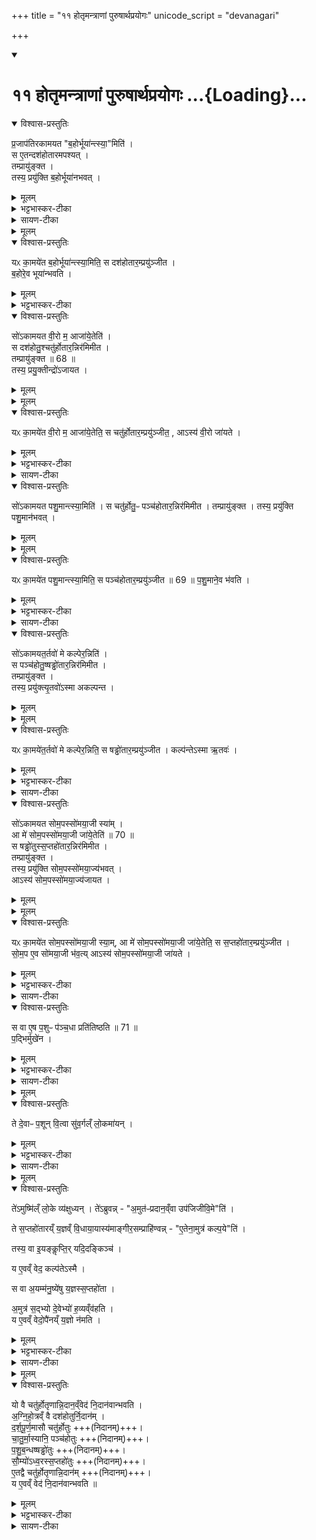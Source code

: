 +++
title = "११ होतृमन्त्राणां पुरुषार्थप्रयोगः"
unicode_script = "devanagari"

+++
<div class="js_include" includetitle="true" newlevelforh1="1" unfilled url="/vedAH_yajuH/taittirIyam/sArasvata-vibhAgaH/brAhmaNam/sarva-prastutiH/2/2_hotR-brAhmaNAdi/11_hotRmantrANAM_puruShArthaprayogaH">
<details open><summary><h1>११  होतृमन्त्राणां पुरुषार्थप्रयोगः ...{Loading}...</h1></summary>
<details open><summary>विश्वास-प्रस्तुतिः</summary>

प्र॒जाप॑तिरकामयत "ब॒होर्भूया॑न्त्स्या॒"मिति॑ ।  
स ए॒तन्दश॑होतारमपश्यत् ।  
तम्प्रायु॑ङ्क्त ।  
तस्य॒ प्रयु॑क्ति ब॒होर्भूया॑नभवत् ।
</details>

<details><summary>मूलम्</summary>

प्र॒जाप॑तिरकामयत "ब॒होर्भूया॑न्त्स्या॒"मिति॑ ।  
स ए॒तन्दश॑होतारमपश्यत् ।  
तम्प्रायु॑ङ्क्त ।  
तस्य॒ प्रयु॑क्ति ब॒होर्भूया॑नभवत् ।
</details>

<details><summary>भट्टभास्कर-टीका</summary>

1 प्रजापतिरित्यादि ॥ यल्लोके बहु ततोपि बहुतरः स्यामिति । प्रायुङ्क्तेति जपहोमादिषु प्रयोगः । प्रयुक्तीति 'सुपां सुलुक्' इति तृतीयाया लुक् ।
</details>

<details><summary>सायण-टीका</summary>

दशमे ऽनुवाक इन्द्रस्याधिपत्यं प्रपञ्चितम् । तम् एवं होतृ-मन्त्र-सृष्टि-प्रसक्तानुप्रसक्तं प्रसङ्गं परित्यज्यैकादशे प्रकृतानां होतृ-मन्त्राणाम् एव पुरुषार्थाः केचित् प्रयोगा अभिधीयन्ते । तत्रादौ दश-होतृ-मन्त्रस्य प्रयोगं विधत्ते—

> प्रजापतिर् अकामयत बहोर् भूयान् त्स्याम् इति । स एतं दश-होतारम् अपश्यत् । तं प्रायुङ्क्त । तस्य प्रयुक्त्या बहोर् भूयान् अभवत् । यः कामयेत बहोर् भूयान् स्याम् इति । स दश-होतारं प्रयुञ्जीत । बहोर् एव भूयान् भवति,

इति ।
[[P432]] 
लोके विद्यैश्वर्यादि-संपन्नः पुरुषो बहुर् इत्य् उच्यते । ततो ऽपि भूयस्त्वं कामयमानः प्रजापतिः “चित्तिः स्रुक्” इत्यादि-मन्त्रेण जप-होम-रूपं प्रयोगं कृत्वा तया प्रयुक्त्या भूयान् अभवत् ।
</details>

<details><summary>मूलम्</summary>

यᳵ का॒मये॑त ब॒होर्भूया॑न्त्स्या॒मिति॑ ।
स दश॑होतार॒म्प्रयु॑ञ्जीत ।
ब॒होरे॒व भूया॑न्भवति ।
</details>

<details open><summary>विश्वास-प्रस्तुतिः</summary>

यᳵ का॒मये॑त ब॒होर्भूया॑न्त्स्या॒मिति॒ स दश॑होतार॒म्प्रयु॑ञ्जीत ।  
ब॒होरे॒व भूया॑न्भवति ।
</details>

<details><summary>मूलम्</summary>

यᳵ का॒मये॑त ब॒होर्भूया॑न्त्स्या॒मिति॒ स दश॑होतार॒म्प्रयु॑ञ्जीत ।  
ब॒होरे॒व भूया॑न्भवति ।
</details>

<details><summary>भट्टभास्कर-टीका</summary>

य इत्यादि । गतम् ॥
</details>

<details open><summary>विश्वास-प्रस्तुतिः</summary>

सो॑ऽकामयत वी॒रो म॒ आजा॑ये॒तेति॑ ।  
स दश॑होतु॒श्चतु॑र्होतार॒न्निर॑मिमीत ।  
तम्प्रायु॑ङ्क्त ॥ 68 ॥   
तस्य॒ प्रयु॒क्तीन्द्रो॑ऽजायत ।  
</details>

<details><summary>मूलम्</summary>

सो॑ऽकामयत वी॒रो म॒ आजा॑ये॒तेति॑ ।  
स दश॑होतु॒श्चतु॑र्होतार॒न्निर॑मिमीत ।  
तम्प्रायु॑ङ्क्त ॥ 68 ॥   
तस्य॒ प्रयु॒क्तीन्द्रो॑ऽजायत ।  
</details>

<details><summary>मूलम्</summary>

यᳵ का॒मये॑त वी॒रो म॒ आजा॑ये॒तेति॑ ।
स चतु॑र्होतार॒म्प्रयु॑ञ्जीत ।
आऽस्य॑ वी॒रो जा॑यते ।
</details>

<details open><summary>विश्वास-प्रस्तुतिः</summary>

यᳵ का॒मये॑त वी॒रो म॒ आजा॑ये॒तेति॒ स चतु॑र्होतार॒म्प्रयु॑ञ्जीत॒ , आऽस्य॑ वी॒रो जा॑यते ।
</details>

<details><summary>मूलम्</summary>

यᳵ का॒मये॑त वी॒रो म॒ आजा॑ये॒तेति॒ स चतु॑र्होतार॒म्प्रयु॑ञ्जीत॒ , आऽस्य॑ वी॒रो जा॑यते ।
</details>

<details><summary>भट्टभास्कर-टीका</summary>

2 वीरः पुत्रः विक्रान्तो वा अध्ययनशौर्यादिना । स दश होतुरिति । दशहोतुरपादानाच्चतुर्होतारं निर्मितवान् ॥
</details>

<details><summary>सायण-टीका</summary>

अथ “पृथिवी होता” इति मन्त्रस्य प्रयोगं विधत्ते—

> सो ऽकामयत वीरो म आ जायेतेति । स दश-होतुश् चतुर्-होतारं निर् अममीत । तं प्रायुङ्क्त (१) । तस्य प्रयुक्त्येन्द्रो ऽजायत । यः कामयेत वीरो म आ जायेतेति । स चतुर्-होतारं प्रयुञ्जीत । आ ऽस्य वीरो जायत 

इति ।
वीरो वैदिक-लौकिक-कर्मसु शूरः पुत्रः । दश-होतुः “चित्तिः स्रुक्” इत्यादि-मन्त्राच् चतुर्-होतारं “पृथिवी होता” इति मन्त्रं प्रायुङ्क्त । मन्त्र-प्रयोगेणेत्य् अर्थः ।
</details>

<details open><summary>विश्वास-प्रस्तुतिः</summary>

सो॑ऽकामयत पशु॒मान्त्स्या॒मिति॑ ।
स चतु॑र्होतु॒ᳶ पञ्च॑होतार॒न्निर॑मिमीत ।
तम्प्रायु॑ङ्क्त ।
तस्य॒ प्रयु॑क्ति पशु॒मान॑भवत् ।
</details>

<details><summary>मूलम्</summary>

सो॑ऽकामयत पशु॒मान्त्स्या॒मिति॑ ।
स चतु॑र्होतु॒ᳶ पञ्च॑होतार॒न्निर॑मिमीत ।
तम्प्रायु॑ङ्क्त ।
तस्य॒ प्रयु॑क्ति पशु॒मान॑भवत् ।
</details>

<details><summary>मूलम्</summary>

यᳵ का॒मये॑त पशु॒मान्त्स्या॒मिति॑ ।
स पञ्च॑होतार॒म्प्रयु॑ञ्जीत ॥ 69 ॥
</details>

<details open><summary>विश्वास-प्रस्तुतिः</summary>

यᳵ का॒मये॑त पशु॒मान्त्स्या॒मिति॒ स पञ्च॑होतार॒म्प्रयु॑ञ्जीत ॥ 69 ॥
प॒शु॒माने॒व भ॑वति ।
</details>

<details><summary>मूलम्</summary>

यᳵ का॒मये॑त पशु॒मान्त्स्या॒मिति॒ स पञ्च॑होतार॒म्प्रयु॑ञ्जीत ॥ 69 ॥
प॒शु॒माने॒व भ॑वति ।
</details>

<details><summary>भट्टभास्कर-टीका</summary>

3 पशुमान् बहुपशुः । 'ह्रस्वनुड्भ्यां मतुप्' इति मतुप उदात्तत्वम् ॥
</details>

<details><summary>सायण-टीका</summary>

अथ “अग्निर् होता” इति मन्त्रस्य प्रयोगं विधत्ते—

> सो ऽकामयत पशुमान् स्याम् इति । स चतुर्-होतुः पञ्च-होतारं निर् अममीत । तं प्रायुङ्क्त । तस्य प्रयुक्त्या पशुमान् अभवत् । यः कामयेत पशुमान् स्याम् इति । स पञ्च-होतारं प्रयुञ्जीत (२) । पशुमान् एव भवति, 

इति ।
एकस्य मन्त्रस्यानुष्ठानान् मन्त्रान्तरं सृष्ट्वा तद्-अनुष्ठानेन पश्वादि-फल-प्राप्तौ प्रजापतेर् इच्छैव नियामिका ।
</details>

<details open><summary>विश्वास-प्रस्तुतिः</summary>

सो॑ऽकामयत॒र्तवो॑ मे कल्पेर॒न्निति॑ ।  
स पञ्च॑होतु॒ष्षड्ढो॑तार॒न्निर॑मिमीत ।  
तम्प्रायु॑ङ्क्त ।  
तस्य॒ प्रयु॑क्त्यृ॒तवो॑ऽस्मा अकल्पन्त ।  
</details>

<details><summary>मूलम्</summary>

सो॑ऽकामयत॒र्तवो॑ मे कल्पेर॒न्निति॑ ।  
स पञ्च॑होतु॒ष्षड्ढो॑तार॒न्निर॑मिमीत ।  
तम्प्रायु॑ङ्क्त ।  
तस्य॒ प्रयु॑क्त्यृ॒तवो॑ऽस्मा अकल्पन्त ।  
</details>

<details><summary>मूलम्</summary>

यᳵ का॒मये॑त॒र्तवो॑ मे कल्पेर॒न्निति॑ ।
स षड्ढो॑तार॒म्प्रयु॑ञ्जीत ।
</details>

<details open><summary>विश्वास-प्रस्तुतिः</summary>

यᳵ का॒मये॑त॒र्तवो॑ मे कल्पेर॒न्निति॒ स षड्ढो॑तार॒म्प्रयु॑ञ्जीत ।
कल्प॑न्तेऽस्मा ऋ॒तवः॑ ।
</details>

<details><summary>मूलम्</summary>

यᳵ का॒मये॑त॒र्तवो॑ मे कल्पेर॒न्निति॒ स षड्ढो॑तार॒म्प्रयु॑ञ्जीत ।
कल्प॑न्तेऽस्मा ऋ॒तवः॑ ।
</details>

<details><summary>भट्टभास्कर-टीका</summary>

4 कल्पेरन्निति ॥ यथायथं संपद्यन्तामिति ॥
</details>

<details><summary>सायण-टीका</summary>

“सूर्यं ते चक्षुः” इति मन्त्रस्य प्रयोगं विधत्ते—

> सो ऽकामयतर्तवो मे कल्पेरन्न् इति । स पञ्च-होतुः षड्-ढोतारं निरमिमीत । तं प्रायुङ्क्त । तस्य प्रयुक्त्यृतवो ऽस्मा अकल्पन्त । यः कामयेतर्तवो मे कल्पेरन्न् इति । स षड्-ढोतारं प्रयुञ्जीत । कल्पन्ते ऽस्मा ऋतवः 

इति ।
कल्पेरन् स्व-स्वोचित-फल-प्रदा भूयासुर् इत्य् अर्थः ।
</details>

<details open><summary>विश्वास-प्रस्तुतिः</summary>

सो॑ऽकामयत सोम॒पस्सो॑मया॒जी स्या॑म् ।  
आ मे॑ सोम॒पस्सो॑मया॒जी जा॑ये॒तेति॑ ॥ 70 ॥  
स षड्ढो॑तुस्स॒प्तहो॑तार॒न्निर॑मिमीत ।  
तम्प्रायु॑ङ्क्त ।    
तस्य॒ प्रयु॑क्ति सोम॒पस्सो॑मया॒ज्य॑भवत् ।  
आऽस्य॑ सोम॒पस्सो॑मया॒ज्य॑जायत ।
</details>

<details><summary>मूलम्</summary>

सो॑ऽकामयत सोम॒पस्सो॑मया॒जी स्या॑म् ।  
आ मे॑ सोम॒पस्सो॑मया॒जी जा॑ये॒तेति॑ ॥ 70 ॥  
स षड्ढो॑तुस्स॒प्तहो॑तार॒न्निर॑मिमीत ।  
तम्प्रायु॑ङ्क्त ।    
तस्य॒ प्रयु॑क्ति सोम॒पस्सो॑मया॒ज्य॑भवत् ।  
आऽस्य॑ सोम॒पस्सो॑मया॒ज्य॑जायत ।
</details>

<details><summary>मूलम्</summary>

यᳵ का॒मये॑त सोम॒पस्सो॑मया॒जी स्या॑म् ।
आ मे॑ सोम॒पस्सो॑मया॒जी जा॑ये॒तेति॑ ।
स स॒प्तहो॑तार॒म्प्रयु॑ञ्जीत ।
सो॒म॒प ए॒व सो॑मया॒जी भ॑वति ।
आऽस्य॑ सोम॒पस्सो॑मया॒जी जा॑यते ।
</details>

<details open><summary>विश्वास-प्रस्तुतिः</summary>

यᳵ का॒मये॑त सोम॒पस्सो॑मया॒जी स्या॒म्, आ मे॑ सोम॒पस्सो॑मया॒जी जा॑ये॒तेति॒ स स॒प्तहो॑तार॒म्प्रयु॑ञ्जीत ।  
सो॒म॒प ए॒व सो॑मया॒जी भ॑व॒त्य् आऽस्य॑ सोम॒पस्सो॑मया॒जी जा॑यते ।
</details>

<details><summary>मूलम्</summary>

यᳵ का॒मये॑त सोम॒पस्सो॑मया॒जी स्या॒म्, आ मे॑ सोम॒पस्सो॑मया॒जी जा॑ये॒तेति॒ स स॒प्तहो॑तार॒म्प्रयु॑ञ्जीत ।  
सो॒म॒प ए॒व सो॑मया॒जी भ॑व॒त्य् आऽस्य॑ सोम॒पस्सो॑मया॒जी जा॑यते ।
</details>

<details><summary>भट्टभास्कर-टीका</summary>

5 सोमपः सोमस्य पाता ऋत्विग्भूत्वा सोमस्य पाता, स ह्यदुष्टार्जन इति तद्भावः प्रार्थ्यते । यद्वा - विदुषोऽधिकारादृत्विक्त्वं प्रार्थयते सोमपश्च सोमयाजी च स्यामिति । यद्वा - सोमप इति षष्ठी । सोमपः पितुः पुत्रः सोमयाजी च स्यामिति । मम च कुले सर्वः सोमपः पुत्र ऋत्विग्वा सोमायजी च स्यादिति । सोमपानयजनसाध्याविकलयागफलाशासनाभिप्रायमुपादानमुभयोः ॥
</details>

<details><summary>सायण-टीका</summary>

अथ “महा-हविर् होता” इत्य् अस्य मन्त्रस्य प्रयोगं विधत्ते—

> सो ऽकामयत सोम-पः सोम-याजी स्याम् । आ मे सोम-पः सोम-याजी जायेत (३) । स षड्-ढोतुः सप्त-होतारं निरमिमीत । तं प्रायुङ्क्त । तस्य प्रयुक्त्या सोम-पः सोम-याज्य् अभवत् । आ ऽस्य सोम-पः सोम-याज्य् अजायत । यः कामयेत सोम-पः सोम-याजी स्याम् । आ मे सोम-पः सोम-याजी जायेतेति । स सप्त-होतारं प्रयुञ्जीत । सोम-प एव सोम-याजी भवति । आ ऽस्य सोम-पः सोम-याजी जायत, 

इति ।
[[P433]]
परकीय-यज्ञे स्वयम् ऋत्विक्त्वेन सोमस्य पाता सोम-पः । स्वयं यागस्य कर्ता सोम-याजी । स्वयं तादृश उभय-विधो भूयासम् । स्व-पुत्रो ऽप्य् उभय-विधो भूयाद् इत्य् अत्र कामना-भेदः ।
</details>

<details open><summary>विश्वास-प्रस्तुतिः</summary>

स वा ए॒ष प॒शुᳶ प॑ञ्च॒धा प्रति॑तिष्ठति ॥ 71 ॥  
प॒द्भिर्मुखे॑न ।
</details>

<details><summary>मूलम्</summary>

स वा ए॒ष प॒शुᳶ प॑ञ्च॒धा प्रति॑तिष्ठति ॥ 71 ॥  
प॒द्भिर्मुखे॑न ।
</details>

<details><summary>भट्टभास्कर-टीका</summary>

6 स वा एष इत्यादि ॥ स एष पशुः पञ्चधा पञ्चप्रकारैः प्रतितिष्ठति ।
धारयति पद्भिश्चतुर्भिः मुखेन च पञ्चमेन चतुष्पात्स्थितिमात्मनः करोति । द्विपात् द्विपादहस्तमुखेन स्थितिं करोति ।
</details>

<details><summary>सायण-टीका</summary>

अथ मन्त्र-पञ्चकस्य कामधेनु-रूपत्व-विवक्षया पशुत्वं संपाद्य प्रशंसति—
> स वा एष पशुः पञ्चधा प्रतितिष्ठति (४) ।

[[P434]]
यथा लौकिकः पशुश् चतुर्भिः पादैर् एकेन मुखेन च प्रतिष्ठितो भवति तथा ऽयं पञ्च-मन्त्र-संघः पशु-रूपः । तत्र चत्वारो मन्त्राश् चत्वारः पादाः, पञ्चमो मन्त्रो मुखम् । सो ऽयं पशुः पञ्चभिः प्रकारैः फल-प्रदो लोके प्रतिष्ठितः ।
</details>

<details><summary>मूलम्</summary>

ते दे॒वाᳶ प॒शून् वि॒त्वा ।
सु॒व॒र्गल्ँ लो॒कमा॑यन् ।
</details>

<details open><summary>विश्वास-प्रस्तुतिः</summary>

ते दे॒वाᳶ प॒शून् वि॒त्वा सु॑व॒र्गल्ँ लो॒कमा॑यन् ।
</details>

<details><summary>मूलम्</summary>

ते दे॒वाᳶ प॒शून् वि॒त्वा सु॑व॒र्गल्ँ लो॒कमा॑यन् ।
</details>

<details><summary>भट्टभास्कर-टीका</summary>

तस्मात्पञ्चत्वान्वयात् पञ्चभिर्होतृभिः पशून् लब्ध्वा स्वर्गं गताः ।
</details>

<details><summary>सायण-टीका</summary>

अथ कामधेनु-रूपान् पशून् स्वर्ग-प्राप्ति-हेतुतया प्रशंसति—

> ते देवाः पशून् वित्त्वा । सुवर्गं लोकम् आयन्, 

इति ।
</details>

<details><summary>मूलम्</summary>

ते॑ऽमुष्मि॑ल्ँ लो॒के व्य॑क्षुध्यन् ।
ते॑ऽब्रुवन् ।
अ॒मुत॑ᳶप्रदान॒व्ँवा उप॑जिजीवि॒मेति॑ ।
ते स॒प्तहो॑तारय्ँ य॒ज्ञव्ँ वि॒धाया॒यास्य॑म् ।
आ॒ङ्गी॒र॒सम्प्राहि॑ण्वन् ।
ए॒तेना॒मुत्र॑ कल्प॒येति॑ ।
तस्य॒ वा इ॒यङ्कॢप्तिः॑ ॥72 ॥  
यदि॒दङ्किञ्च॑ ।
य ए॒वव्ँ वेद॑ ।
कल्प॑तेऽस्मै ।
स वा अ॒यम्म॑नु॒ष्ये॑षु य॒ज्ञस्स॒प्तहो॑ता ।
अ॒मुत्र॑ स॒द्भ्यो दे॒वेभ्यो॑ ह॒व्यव्ँव॑हति ।
य ए॒वव्ँ वेद॑ ।
उपै॑नय्ँ य॒ज्ञो न॑मति ।
</details>

<details open><summary>विश्वास-प्रस्तुतिः</summary>

ते॑ऽमुष्मि॑ल्ँ लो॒के व्य॑क्षुध्यन् ।
ते॑ऽब्रुवन्न् - "अ॒मुत॑ᳶप्रदान॒व्ँवा उप॑जिजीवि॒मे"ति॑ ।  

ते स॒प्तहो॑तारय्ँ य॒ज्ञव्ँ वि॒धाया॒यास्य॑माङ्गीर॒सम्प्राहि॑ण्वन्न् - "ए॒तेना॒मुत्र॑ कल्प॒ये"ति॑ ।

तस्य॒ वा इ॒यङ्कॢप्ति॒र्  यदि॒दङ्किञ्च॑ ।   

य ए॒वव्ँ वेद॒ कल्प॑तेऽस्मै ।   

स वा अ॒यम्म॑नु॒ष्ये॑षु य॒ज्ञस्स॒प्तहो॑ता ।

अ॒मुत्र॑ स॒द्भ्यो दे॒वेभ्यो॑ ह॒व्यव्ँव॑हति ।  
य ए॒वव्ँ वेदो॒पै॑नय्ँ य॒ज्ञो न॑मति ।
</details>

<details><summary>मूलम्</summary>

ते॑ऽमुष्मि॑ल्ँ लो॒के व्य॑क्षुध्यन् ।
ते॑ऽब्रुवन्न् - "अ॒मुत॑ᳶप्रदान॒व्ँवा उप॑जिजीवि॒मे"ति॑ ।  

ते स॒प्तहो॑तारय्ँ य॒ज्ञव्ँ वि॒धाया॒यास्य॑माङ्गीर॒सम्प्राहि॑ण्वन्न् - "ए॒तेना॒मुत्र॑ कल्प॒ये"ति॑ ।

तस्य॒ वा इ॒यङ्कॢप्ति॒र्  यदि॒दङ्किञ्च॑ ।   

य ए॒वव्ँ वेद॒ कल्प॑तेऽस्मै ।   

स वा अ॒यम्म॑नु॒ष्ये॑षु य॒ज्ञस्स॒प्तहो॑ता ।

अ॒मुत्र॑ स॒द्भ्यो दे॒वेभ्यो॑ ह॒व्यव्ँव॑हति ।  
य ए॒वव्ँ वेदो॒पै॑नय्ँ य॒ज्ञो न॑मति ।
</details>

<details><summary>भट्टभास्कर-टीका</summary>

तेऽमुष्मिन्नित्यादि । व्याख्यातम् ॥
</details>

<details><summary>सायण-टीका</summary>

अथ सप्त-होतृ-मन्त्रं स्वर्ग-वास-प्रदत्वेन विशेषतः प्रशंसति—

> ते ऽमुष्मिंल् लोके व्यक्षुध्यन् । ते ऽब्रुवन् । अमुतः प्रदानं वा उपजिजीविषामेति । ते सप्त-होतारं यज्ञं विधायायास्यम् । आङ्गिरसं प्राहिण्वन् । एतेनामुत्र कल्पयेति । तस्य वा इयं क्लृप्तिः (५) । यद् इदं किंच । य एवं वेद । कल्पते ऽस्मै । स वा अयं मनुष्येषु यज्ञः सप्त-होता । अमुत्र सद्भ्यो देवेभ्यो हव्यं वहति । य एवं वेद । उपैनं यज्ञो नमति, 

इति ।
तद् एतद्-वाक्यं सप्तमानुवाके व्याख्यातम् ।
</details>

<details><summary>मूलम्</summary>

यो वै चतु॑र्होतृणान्नि॒दान॒व्ँवेद॑ ।
नि॒दान॑वान्भवति ।
अ॒ग्नि॒हो॒त्रव्ँ वै दश॑होतुर्नि॒दान॑म् ।
द॒र्श॒पू॒र्ण॒मासौ चतु॑र्होतुः ।
चा॒तु॒र्मा॒स्यानि॒ पञ्च॑होतुः ।
प॒शु॒ब॒न्धष्षड्ढो॑तुः ।
सौ॒म्यो॑ऽध्व॒रस्स॒प्तहो॑तुः ।
ए॒तद्वै चतु॑र्होतृणान्नि॒दान॑म् ।
य ए॒वव्ँ वेद॑ ।
नि॒दान॑वान्भवति ॥ 73 ॥
</details>

<details open><summary>विश्वास-प्रस्तुतिः</summary>

यो वै चतु॑र्होतृणान्नि॒दान॒व्ँवेद॑ नि॒दान॑वान्भवति ।  
अ॒ग्नि॒हो॒त्रव्ँ वै दश॑होतुर्नि॒दान॑म् ।  
द॒र्श॒पू॒र्ण॒मासौ चतु॑र्होतुः +++(निदानम्)+++।  
चा॒तु॒र्मा॒स्यानि॒ पञ्च॑होतुः  +++(निदानम्)+++।  
प॒शु॒ब॒न्धष्षड्ढो॑तुः   +++(निदानम्)+++।  
सौ॒म्यो॑ऽध्व॒रस्स॒प्तहो॑तुः  +++(निदानम्)+++।  
ए॒तद्वै चतु॑र्होतृणान्नि॒दान॑म्  +++(निदानम्)+++।  
य ए॒वव्ँ वेद॑  नि॒दान॑वान्भवति ॥
</details>

<details><summary>मूलम्</summary>

यो वै चतु॑र्होतृणान्नि॒दान॒व्ँवेद॑ नि॒दान॑वान्भवति ।  
अ॒ग्नि॒हो॒त्रव्ँ वै दश॑होतुर्नि॒दान॑म् ।  
द॒र्श॒पू॒र्ण॒मासौ चतु॑र्होतुः +++(निदानम्)+++।  
चा॒तु॒र्मा॒स्यानि॒ पञ्च॑होतुः  +++(निदानम्)+++।  
प॒शु॒ब॒न्धष्षड्ढो॑तुः   +++(निदानम्)+++।  
सौ॒म्यो॑ऽध्व॒रस्स॒प्तहो॑तुः  +++(निदानम्)+++।  
ए॒तद्वै चतु॑र्होतृणान्नि॒दान॑म्  +++(निदानम्)+++।  
य ए॒वव्ँ वेद॑  नि॒दान॑वान्भवति ॥
</details>

<details><summary>भट्टभास्कर-टीका</summary>

7 यो वा इत्यादि ॥ निदानं कारणं, नियतं दीयते प्रयुज्यते यस्मिन् तन्निदानम् । अग्निहोत्रादीनि दशहोत्रादीनां निदानानि, तत्र हि ते नियतं प्रयुज्यन्ते । एवं वेदिता निदानवान् भवति सर्वाभिमतोत्पत्तिनिमित्तवान् भवति ॥

इति तैत्तिरीयब्राह्मणे द्वितीयाष्टके द्वितीयप्रपाठके एकादशोऽनुवाकः ॥
समाप्तश्चायं प्रपाठकः ॥  

</details>

<details><summary>सायण-टीका</summary>

होतृ-मन्त्राणाम् अग्निहोत्रादिषु यः प्रयोगो विवक्षितस् तद्-वेदनं प्रशंसति—

> यो वै चतुर्-होतॄणां निदानं वेद । निदानवान् भवति । अग्निहोत्रं वै दश-होतुर् निदानम् । दर्श-पूर्णमासौ चतुर्-होतुः । चातुर्मास्यानि पञ्च-होतुः । पशु-बन्धः षड्-ढोतुः । सौम्ये ऽध्वरः सप्त-होतुः । एतद् वै चतुर्-होतॄणां निदानम् । [[P435]] य एवं वेद । निदानवान् भवति (६), 

इति ॥
नितरां दीयते प्रयुज्यते ऽस्मिन्न् इति निदानं, तन्-मन्त्र-प्रयोग-स्थानम् । तत्र सूत्र-कारेण विशदी-कृतम्— 

> “अग्निहोत्रम् आरभ्यमाणो दश-होतारं मनसा ऽनुद्रुत्याहवनीये हुत्वा सायम् अग्निहोत्रं जुहोति । दर्श-पूर्णमासाव् आरप्स्यमाणश् चतुर्-होतारं मनसा ऽनुद्रुत्य” 

इत्यादिना । तद् एतद् अग्निहोत्रादि-रूपं होतॄणां निदानं यो वेद निदानवान् भवति, उपजीवन-स्थानवान् भवति ।

अथास्य प्रपाठकस्यानुवाकार्थसंग्रहः—

> दश-होतुर् द्वितीयाध्याये पुरुषार्थत्वम् ईरितम् ।  
> चतुर्-होत्रादि-मन्त्राणाम् ऋत्व्-अर्थत्वं द्वितीयके ॥ १ ॥  
> तृतीये शुक्र-पक्षश् चतुर्थे होतृ-मन्त्रतः ।  
> लोक-सृष्टिः पञ्चमे तु ब्राह्मणं स्यात् प्रतिग्रहे ॥ २ ॥  
> दशमे ऽहनि होतॄणां प्रयोगः षष्ठ ईरितः ।  
> सप्त-होतोत्तरे शस्तो यज्ञः सोमाङ्गता ऽष्टमे ॥ ३ ॥  
> नवमे स्याज् जगत्-सृष्टिर् दशमे त्व् इन्द्र-राजता ।  
> अन्ते पुमर्थो होतॄणां प्रयोगश् च समीरितः ॥ ४ ॥

[[P436]]

> वेदार्थस्य प्रकाशेन तमो हार्दं निवारयन् ।  
> पुमर्थांश् चतुरो देयाद् विद्या-तीर्थ-महेश्वरः ॥ ५ ॥

इति श्रीमत्-सायणाचार्य-विरचिते माधवीये वेदार्थ-प्रकाशे कृष्ण-यजुर्वेदीय-तैत्तिरीय-ब्राह्मण-भाष्ये द्वितीय-काण्डे द्वितीय-प्रपाठके एकादशो ऽनुवाकः ॥ ११ ॥

इति श्रीमद्-वीर-बुक्कण-साम्राज्य-धुरंधर-श्रीमत्-सायणाचार्य-विरचिते माधवीये वेदार्थ-प्रकाशे कृष्ण-यजुर्वेदीय-तैत्तिरीय-ब्राह्मण-भाष्ये द्वितीय-काण्डे द्वितीय-प्रपाठकः समाप्तः ॥ २ ॥
</details>
</details>
</div>